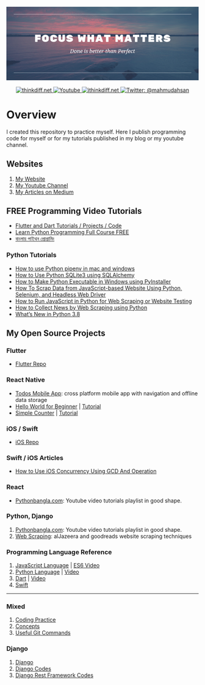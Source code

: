 <p align="center">
    <img src="cover.png" alt="Computer Programming" />
</p>
<p align="center">
    <a href="http://thinkdiff.net/">
        <img src="https://img.shields.io/badge/blog-thinkdiff.net-brightgreen.svg" alt="thinkdiff.net" />
    </a>
    <a href="https://www.youtube.com/channel/UCtHlgyUw0wLE5Ous9swfFlg">
        <img src="https://img.shields.io/badge/my-youtube channel-red.svg" alt="Youtube" />
    </a>
    <a href="https://ithinkdiff.net/">
        <img src="https://img.shields.io/badge/mobile-apps-yellow.svg" alt="ithinkdiff.net" />
    </a>
    <a href="https://twitter.com/mahmudahsan">
        <img src="https://img.shields.io/badge/contact%40-mahmudahsan-blue.svg" alt="Twitter: @mahmudahsan" />
    </a>
</p>

# Overview

I created this repository to practice myself. Here I publish programming code for myself or for my tutorials published in my blog or my youtube channel.


## Websites

1. [My Website](https://thinkdiff.net)
2. [My Youtube Channel](https://www.youtube.com/channel/UCtHlgyUw0wLE5Ous9swfFlg)
3. [My Articles on Medium](https://medium.com/@mahmudahsan)

## FREE Programming Video Tutorials

- [Flutter and Dart Tutorials / Projects / Code](https://github.com/mahmudahsan/flutter)
- [Learn Python Programming Full Course FREE](https://youtu.be/llbgjR_tL2k)
- [বাংলায় পাইথন প্রোগ্রামিং](https://pythonbangla.com)

### Python Tutorials
- [How to use Python pipenv in mac and windows](https://medium.com/p/how-to-use-python-pipenv-in-mac-and-windows-1c6dc87b403e)
- [How to Use Python SQLite3 using SQLAlchemy](https://medium.com/p/how-to-use-python-sqlite3-using-sqlalchemy-158f9c54eb32)
- [How to Make Python Executable in Windows using PyInstaller](https://medium.com/@mahmudahsan/how-to-make-python-executable-in-windows-pyinstaller-webbrowser-f7ad8e988dea)
- [How To Scrap Data from JavaScript-based Website Using Python, Selenium, and Headless Web Driver](https://medium.com/p/how-to-scrap-data-from-javascript-based-website-using-python-selenium-and-headless-web-driver-531c7fe0c01f)
- [How to Run JavaScript in Python for Web Scraping or Website Testing](https://medium.com/@mahmudahsan/how-to-run-javascript-in-python-web-scraping-web-testing-16bd04894360)
- [How to Collect News by Web Scraping using Python](https://medium.com/@mahmudahsan/how-to-do-web-scraping-using-python-urllib-beautifulsoup-logging-d0b70c8222ae)
- [What’s New in Python 3.8](https://medium.com/@mahmudahsan/upgrade-your-skills-by-python-3-8-aef7f182e3bf)

## My Open Source Projects

### Flutter
- [Flutter Repo](https://github.com/mahmudahsan/flutter)

### React Native
- [Todos Mobile App](https://github.com/mahmudahsan/todos-react-reactnative): cross platform mobile app with navigation and offline data storage
- [Hello World for Beginner](/react-native/t1_helloworld) | [Tutorial](https://www.youtube.com/watch?v=kFEs5WB7NB0)
- [Simple Counter](/react-native/simple_counter) | [Tutorial](https://youtu.be/6Jb7Xs64nwM)

### iOS / Swift
- [iOS Repo](https://github.com/mahmudahsan/iOS)

### Swift / iOS Articles
- [How to Use iOS Concurrency Using GCD And Operation](https://medium.com/@mahmudahsan/ios-concurrency-using-gcd-and-operations-using-swift-brush-up-5adad60be440)

### React
- [Pythonbangla.com](https://github.com/mahmudahsan/python-bangla-react): Youtube video tutorials playlist in good shape.

### Python, Django
1. [Pythonbangla.com](https://github.com/mahmudahsan/pythonbangla.com): Youtube video tutorials playlist in good shape.
2. [Web Scraping](https://github.com/mahmudahsan/webscraping): alJazeera and goodreads website scraping techniques

### Programming Language Reference
1. [JavaScript Language](javascript/) | [ES6 Video](https://www.youtube.com/watch?v=7LnGAsErYYU)
2. [Python Language](python-language/) | [Video](https://www.youtube.com/watch?v=llbgjR_tL2k)
3. [Dart](https://github.com/mahmudahsan/flutter/tree/master/dart) | [Video](https://www.youtube.com/watch?v=Ej_Pcr4uC2Q)
4. [Swift](https://github.com/mahmudahsan/iOS-Swift-SwiftUI/blob/master/swift.md)
***

### Mixed
1. [Coding Practice](coding-practice/)
2. [Concepts](concepts/)
3. [Useful Git Commands](https://github.com/mahmudahsan/thinkdiff/blob/master/gitcommands.md)

### Django
1. [Django](django/)
2. [Django Codes](django-framework/)
3. [Django Rest Framework Codes](django-rest-framework/)
